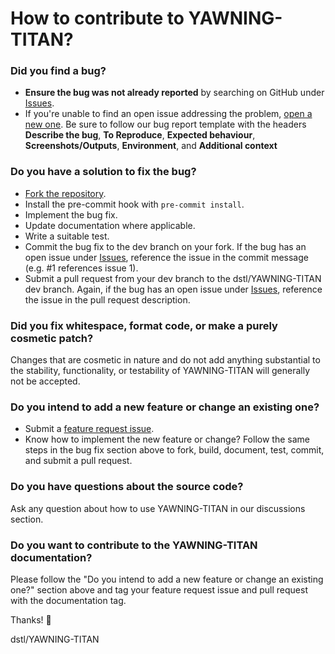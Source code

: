 # How to contribute to YAWNING-TITAN?


### **Did you find a bug?**


* **Ensure the bug was not already reported** by searching on GitHub under [Issues](https://github.com/dstl/YAWNING-TITAN/issues).
* If you're unable to find an open issue addressing the problem, [open a new one](https://github.com/dstl/YAWNING-TITAN/issues/new?assignees=&labels=bug&template=bug_report.md&title=%5BBUG%5D). Be sure to follow our bug report template with the headers **Describe the bug**, **To Reproduce**, **Expected behaviour**, **Screenshots/Outputs**, **Environment**, and **Additional context**


### **Do you have a solution to fix the bug?**

* [Fork the repository](https://github.com/dstl/YAWNING-TITAN/fork).
* Install the pre-commit hook with `pre-commit install`.
* Implement the bug fix.
* Update documentation where applicable.
* Write a suitable test.
* Commit the bug fix to the dev branch on your fork. If the bug has an open issue under [Issues](https://github.com/dstl/YAWNING-TITAN/issues), reference the issue in the commit message (e.g. #1 references issue 1).
* Submit a pull request from your dev branch to the dstl/YAWNING-TITAN dev branch. Again, if the bug has an open issue under [Issues](https://github.com/dstl/YAWNING-TITAN/issues), reference the issue in the pull request description.

### **Did you fix whitespace, format code, or make a purely cosmetic patch?**

Changes that are cosmetic in nature and do not add anything substantial to the stability, functionality, or testability of YAWNING-TITAN will generally not be accepted.

### **Do you intend to add a new feature or change an existing one?**

* Submit a [feature request issue](https://github.com/dstl/YAWNING-TITAN/issues/new?assignees=&labels=feature_request&template=feature_request.md&title=%5BREQUEST%5D).
* Know how to implement the new feature or change? Follow the same steps in the bug fix section above to fork, build, document, test, commit, and submit a pull request.

### **Do you have questions about the source code?**

Ask any question about how to use YAWNING-TITAN in our discussions section.

### **Do you want to contribute to the YAWNING-TITAN documentation?**

Please follow the "Do you intend to add a new feature or change an existing one?" section above and tag your feature request issue and pull request with the documentation tag.

Thanks! 🙌

dstl/YAWNING-TITAN
